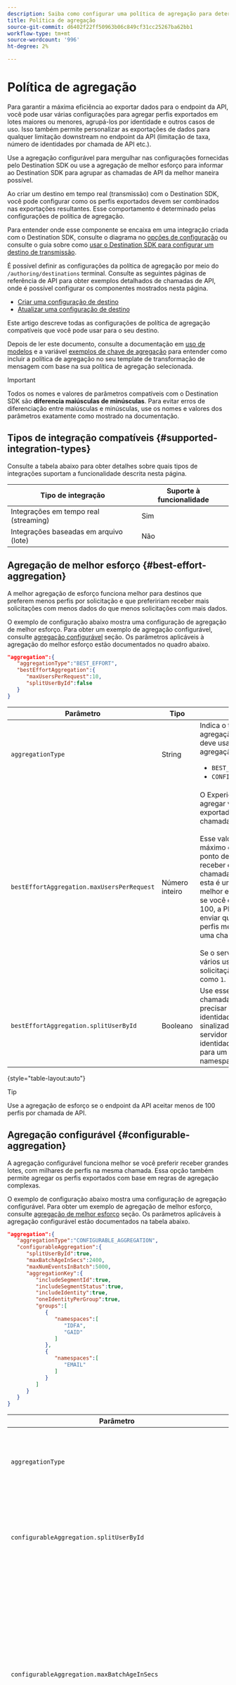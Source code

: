 ```yaml
---
description: Saiba como configurar uma política de agregação para determinar como as solicitações HTTP para o seu destino devem ser agrupadas e armazenadas em lote.
title: Política de agregação
source-git-commit: d6402f22ff50963b06c849cf31cc25267ba62bb1
workflow-type: tm+mt
source-wordcount: '996'
ht-degree: 2%

---
```



# Política de agregação

Para garantir a máxima eficiência ao exportar dados para o endpoint da API, você pode usar várias configurações para agregar perfis exportados em lotes maiores ou menores, agrupá-los por identidade e outros casos de uso. Isso também permite personalizar as exportações de dados para qualquer limitação downstream no endpoint da API (limitação de taxa, número de identidades por chamada de API etc.).

Use a agregação configurável para mergulhar nas configurações fornecidas pelo Destination SDK ou use a agregação de melhor esforço para informar ao Destination SDK para agrupar as chamadas de API da melhor maneira possível.

Ao criar um destino em tempo real (transmissão) com o Destination SDK, você pode configurar como os perfis exportados devem ser combinados nas exportações resultantes. Esse comportamento é determinado pelas configurações de política de agregação.

Para entender onde esse componente se encaixa em uma integração criada com o Destination SDK, consulte o diagrama no [opções de configuração](../configuration-options.md) ou consulte o guia sobre como [usar o Destination SDK para configurar um destino de transmissão](../../guides/configure-destination-instructions.md#create-destination-configuration).

É possível definir as configurações da política de agregação por meio do `/authoring/destinations` terminal. Consulte as seguintes páginas de referência de API para obter exemplos detalhados de chamadas de API, onde é possível configurar os componentes mostrados nesta página.

* [Criar uma configuração de destino](../../authoring-api/destination-configuration/create-destination-configuration.md)
* [Atualizar uma configuração de destino](../../authoring-api/destination-configuration/update-destination-configuration.md)

Este artigo descreve todas as configurações de política de agregação compatíveis que você pode usar para o seu destino.

Depois de ler este documento, consulte a documentação em [uso de modelos](../../functionality/destination-server/message-format.md#using-templating) e a variável [exemplos de chave de agregação](../../functionality/destination-server/message-format.md#template-aggregation-key) para entender como incluir a política de agregação no seu template de transformação de mensagem com base na sua política de agregação selecionada.

>[!IMPORTANT]
>
>Todos os nomes e valores de parâmetros compatíveis com o Destination SDK são **diferencia maiúsculas de minúsculas**. Para evitar erros de diferenciação entre maiúsculas e minúsculas, use os nomes e valores dos parâmetros exatamente como mostrado na documentação.

## Tipos de integração compatíveis {#supported-integration-types}

Consulte a tabela abaixo para obter detalhes sobre quais tipos de integrações suportam a funcionalidade descrita nesta página.

| Tipo de integração | Suporte à funcionalidade |
|---|---|
| Integrações em tempo real (streaming) | Sim |
| Integrações baseadas em arquivo (lote) | Não |

## Agregação de melhor esforço {#best-effort-aggregation}

A melhor agregação de esforço funciona melhor para destinos que preferem menos perfis por solicitação e que prefeririam receber mais solicitações com menos dados do que menos solicitações com mais dados.

O exemplo de configuração abaixo mostra uma configuração de agregação de melhor esforço. Para obter um exemplo de agregação configurável, consulte [agregação configurável](#configurable-aggregation) seção. Os parâmetros aplicáveis à agregação do melhor esforço estão documentados no quadro abaixo.

```json
"aggregation":{
   "aggregationType":"BEST_EFFORT",
   "bestEffortAggregation":{
      "maxUsersPerRequest":10,
      "splitUserById":false
   }
}
```

| Parâmetro | Tipo | Descrição |
|---------|----------|------|
| `aggregationType` | String | Indica o tipo de política de agregação que seu destino deve usar. Tipos de agregação compatíveis: <ul><li>`BEST_EFFORT`</li><li>`CONFIGURABLE_AGGREGATION`</li></ul> |
| `bestEffortAggregation.maxUsersPerRequest` | Número inteiro | O Experience Platform pode agregar vários perfis exportados em uma única chamada HTTP. <br><br>Esse valor indica o número máximo de perfis que seu ponto de extremidade deve receber em uma única chamada HTTP. Observe que esta é uma agregação de melhor esforço. Por exemplo, se você especificar o valor 100, a Platform poderá enviar qualquer número de perfis menor que 100 em uma chamada. <br><br> Se o servidor não aceitar vários usuários por solicitação, defina esse valor como `1`. |
| `bestEffortAggregation.splitUserById` | Booleano | Use esse sinalizador se a chamada para o destino precisar ser dividida pela identidade. Defina esse sinalizador como `true` se o servidor aceitar apenas uma identidade por chamada, para um determinado namespace de identidade. |

{style="table-layout:auto"}

>[!TIP]
>
>Use a agregação de esforço se o endpoint da API aceitar menos de 100 perfis por chamada de API.

## Agregação configurável {#configurable-aggregation}

A agregação configurável funciona melhor se você preferir receber grandes lotes, com milhares de perfis na mesma chamada. Essa opção também permite agregar os perfis exportados com base em regras de agregação complexas.

O exemplo de configuração abaixo mostra uma configuração de agregação configurável. Para obter um exemplo de agregação de melhor esforço, consulte [agregação de melhor esforço](#best-effort-aggregation) seção. Os parâmetros aplicáveis à agregação configurável estão documentados na tabela abaixo.

```json
"aggregation":{
   "aggregationType":"CONFIGURABLE_AGGREGATION",
   "configurableAggregation":{
      "splitUserById":true,
      "maxBatchAgeInSecs":2400,
      "maxNumEventsInBatch":5000,
      "aggregationKey":{
         "includeSegmentId":true,
         "includeSegmentStatus":true,
         "includeIdentity":true,
         "oneIdentityPerGroup":true,
         "groups":[
            {
               "namespaces":[
                  "IDFA",
                  "GAID"
               ]
            },
            {
               "namespaces":[
                  "EMAIL"
               ]
            }
         ]
      }
   }
}
```

| Parâmetro | Tipo | Descrição |
|---------|----------|------|
| `aggregationType` | String | Indica o tipo de política de agregação que seu destino deve usar. Tipos de agregação compatíveis: <ul><li>`BEST_EFFORT`</li><li>`CONFIGURABLE_AGGREGATION`</li></ul> |
| `configurableAggregation.splitUserById` | Booleano | Use esse sinalizador se a chamada para o destino precisar ser dividida pela identidade. Defina esse sinalizador como `true` se o servidor aceitar apenas uma identidade por chamada, para um determinado namespace de identidade. |
| `configurableAggregation.maxBatchAgeInSecs` | Número inteiro | Usado em conjunto com `maxNumEventsInBatch`, esse parâmetro determina quanto tempo o Experience Platform deve esperar até enviar uma chamada de API para o endpoint. <ul><li>Valor mínimo (segundos): 1800</li><li>Valor máximo (segundos): 3600</li></ul> Por exemplo, se você usar o valor máximo para ambos os parâmetros, o Experience Platform aguardará 3600 segundos OU até que haja 10.000 perfis qualificados antes de fazer a chamada de API, o que acontecer primeiro. |
| `configurableAggregation.maxNumEventsInBatch` | Número inteiro | Usado em conjunto com `maxBatchAgeInSecs`, esse parâmetro determina quantos perfis qualificados devem ser agregados em uma chamada de API. <ul><li>Valor mínimo: 1000</li><li>Valor máximo: 10000</li></ul> Por exemplo, se você usar o valor máximo para ambos os parâmetros, o Experience Platform aguardará 3600 segundos OU até que haja 10.000 perfis qualificados antes de fazer a chamada de API, o que acontecer primeiro. |
| `configurableAggregation.aggregationKey` | - | Permite agregar os perfis exportados mapeados para o destino com base nos parâmetros descritos abaixo. |
| `configurableAggregation.aggregationKey.includeSegmentId` | Booleano | Defina esse parâmetro como `true` se quiser agrupar perfis exportados para o seu destino pela ID de público-alvo. |
| `configurableAggregation.aggregationKey.includeSegmentStatus` | Booleano | Defina esse parâmetro e `includeSegmentId` para `true`, se quiser agrupar perfis exportados para o seu destino pela ID de público-alvo e pelo status do público-alvo. |
| `configurableAggregation.aggregationKey.includeIdentity` | Booleano | Defina esse parâmetro como `true` se quiser agrupar perfis exportados para o seu destino pelo namespace de identidade. |
| `configurableAggregation.aggregationKey.oneIdentityPerGroup` | Booleano | Defina esse parâmetro como `true` se desejar que os perfis exportados sejam agregados em grupos com base em uma única identidade (GAID, IDFA, números de telefone, email, etc.). |
| `configurableAggregation.aggregationKey.groups` | Matriz | Crie listas de grupos de identidade se quiser agrupar perfis exportados para o seu destino por grupos de namespaces de identidade. Por exemplo, você pode combinar perfis que contêm os identificadores móveis IDFA e GAID em uma chamada para o seu destino e enviar emails para outra usando a configuração mostrada no exemplo acima. |

{style="table-layout:auto"}

## Próximas etapas {#next-steps}

Depois de ler este artigo, você deverá entender melhor como configurar as políticas de agregação para seu destino.

Para saber mais sobre os outros componentes de destino, consulte os seguintes artigos:

* [Configuração de autenticação do cliente](customer-authentication.md)
* [Autenticação OAuth2](oauth2-authentication.md)
* [Campos de dados do cliente](customer-data-fields.md)
* [Atributos da interface](ui-attributes.md)
* [Configuração de esquema](schema-configuration.md)
* [Configuração do namespace de identidade](identity-namespace-configuration.md)
* [Configurações de mapeamento compatíveis](supported-mapping-configurations.md)
* [Entrega de destino](destination-delivery.md)
* [Configuração de metadados de público](audience-metadata-configuration.md)
* [Configuração em lote](batch-configuration.md)
* [Qualificações do perfil histórico](historical-profile-qualifications.md)